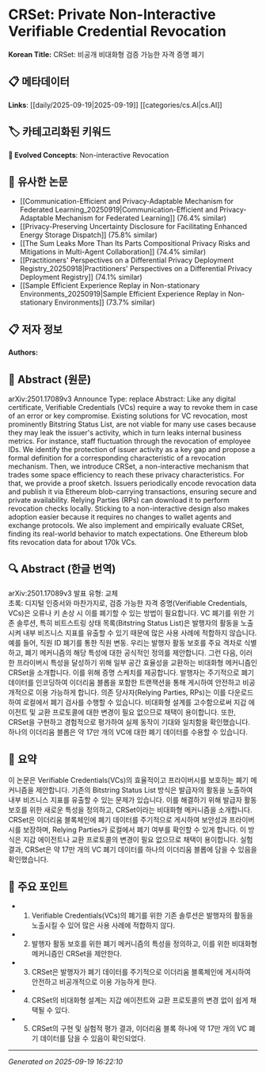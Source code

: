 
# CRSet: Private Non-Interactive Verifiable Credential Revocation

**Korean Title:** CRSet: 비공개 비대화형 검증 가능한 자격 증명 폐기

## 📋 메타데이터

**Links**: [[daily/2025-09-19|2025-09-19]] [[categories/cs.AI|cs.AI]]

## 🏷️ 카테고리화된 키워드
**🚀 Evolved Concepts**: Non-interactive Revocation

## 🔗 유사한 논문
- [[Communication-Efficient and Privacy-Adaptable Mechanism for Federated Learning_20250919|Communication-Efficient and Privacy-Adaptable Mechanism for Federated Learning]] (76.4% similar)
- [[Privacy-Preserving Uncertainty Disclosure for Facilitating Enhanced Energy Storage Dispatch]] (75.8% similar)
- [[The Sum Leaks More Than Its Parts Compositional Privacy Risks and Mitigations in Multi-Agent Collaboration]] (74.4% similar)
- [[Practitioners' Perspectives on a Differential Privacy Deployment Registry_20250918|Practitioners' Perspectives on a Differential Privacy Deployment Registry]] (74.1% similar)
- [[Sample Efficient Experience Replay in Non-stationary Environments_20250919|Sample Efficient Experience Replay in Non-stationary Environments]] (73.7% similar)

## 📋 저자 정보

**Authors:** 

## 📄 Abstract (원문)

arXiv:2501.17089v3 Announce Type: replace 
Abstract: Like any digital certificate, Verifiable Credentials (VCs) require a way to revoke them in case of an error or key compromise. Existing solutions for VC revocation, most prominently Bitstring Status List, are not viable for many use cases because they may leak the issuer's activity, which in turn leaks internal business metrics. For instance, staff fluctuation through the revocation of employee IDs. We identify the protection of issuer activity as a key gap and propose a formal definition for a corresponding characteristic of a revocation mechanism. Then, we introduce CRSet, a non-interactive mechanism that trades some space efficiency to reach these privacy characteristics. For that, we provide a proof sketch. Issuers periodically encode revocation data and publish it via Ethereum blob-carrying transactions, ensuring secure and private availability. Relying Parties (RPs) can download it to perform revocation checks locally. Sticking to a non-interactive design also makes adoption easier because it requires no changes to wallet agents and exchange protocols. We also implement and empirically evaluate CRSet, finding its real-world behavior to match expectations. One Ethereum blob fits revocation data for about 170k VCs.

## 🔍 Abstract (한글 번역)

arXiv:2501.17089v3 발표 유형: 교체  
초록: 디지털 인증서와 마찬가지로, 검증 가능한 자격 증명(Verifiable Credentials, VCs)은 오류나 키 손상 시 이를 폐기할 수 있는 방법이 필요합니다. VC 폐기를 위한 기존 솔루션, 특히 비트스트링 상태 목록(Bitstring Status List)은 발행자의 활동을 노출시켜 내부 비즈니스 지표를 유출할 수 있기 때문에 많은 사용 사례에 적합하지 않습니다. 예를 들어, 직원 ID 폐기를 통한 직원 변동. 우리는 발행자 활동 보호를 주요 격차로 식별하고, 폐기 메커니즘의 해당 특성에 대한 공식적인 정의를 제안합니다. 그런 다음, 이러한 프라이버시 특성을 달성하기 위해 일부 공간 효율성을 교환하는 비대화형 메커니즘인 CRSet을 소개합니다. 이를 위해 증명 스케치를 제공합니다. 발행자는 주기적으로 폐기 데이터를 인코딩하여 이더리움 블롭을 포함한 트랜잭션을 통해 게시하여 안전하고 비공개적으로 이용 가능하게 합니다. 의존 당사자(Relying Parties, RPs)는 이를 다운로드하여 로컬에서 폐기 검사를 수행할 수 있습니다. 비대화형 설계를 고수함으로써 지갑 에이전트 및 교환 프로토콜에 대한 변경이 필요 없으므로 채택이 용이합니다. 또한, CRSet을 구현하고 경험적으로 평가하여 실제 동작이 기대와 일치함을 확인했습니다. 하나의 이더리움 블롭은 약 17만 개의 VC에 대한 폐기 데이터를 수용할 수 있습니다.

## 📝 요약

이 논문은 Verifiable Credentials(VCs)의 효율적이고 프라이버시를 보호하는 폐기 메커니즘을 제안합니다. 기존의 Bitstring Status List 방식은 발급자의 활동을 노출하여 내부 비즈니스 지표를 유출할 수 있는 문제가 있습니다. 이를 해결하기 위해 발급자 활동 보호를 위한 새로운 특성을 정의하고, CRSet이라는 비대화형 메커니즘을 소개합니다. CRSet은 이더리움 블록체인에 폐기 데이터를 주기적으로 게시하여 보안성과 프라이버시를 보장하며, Relying Parties가 로컬에서 폐기 여부를 확인할 수 있게 합니다. 이 방식은 지갑 에이전트나 교환 프로토콜의 변경이 필요 없으므로 채택이 용이합니다. 실험 결과, CRSet은 약 17만 개의 VC 폐기 데이터를 하나의 이더리움 블롭에 담을 수 있음을 확인했습니다.

## 🎯 주요 포인트

- 1. Verifiable Credentials(VCs)의 폐기를 위한 기존 솔루션은 발행자의 활동을 노출시킬 수 있어 많은 사용 사례에 적합하지 않다.

- 2. 발행자 활동 보호를 위한 폐기 메커니즘의 특성을 정의하고, 이를 위한 비대화형 메커니즘인 CRSet을 제안한다.

- 3. CRSet은 발행자가 폐기 데이터를 주기적으로 이더리움 블록체인에 게시하여 안전하고 비공개적으로 이용 가능하게 한다.

- 4. CRSet의 비대화형 설계는 지갑 에이전트와 교환 프로토콜의 변경 없이 쉽게 채택될 수 있다.

- 5. CRSet의 구현 및 실험적 평가 결과, 이더리움 블록 하나에 약 17만 개의 VC 폐기 데이터를 담을 수 있음이 확인되었다.

---

*Generated on 2025-09-19 16:22:10*